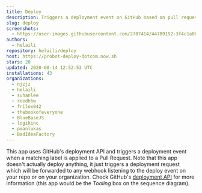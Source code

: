 ```yaml
---
title: Deploy
description: Triggers a deployment event on GitHub based on pull request labels.
slug: deploy
screenshots:
  - https://user-images.githubusercontent.com/2787414/44789192-3f4c1a00-ab9c-11e8-9093-353dfbe1bc1e.gif
authors:
  - helaili
repository: helaili/deploy
host: https://probot-deploy-dotcom.now.sh
stars: 20
updated: 2020-08-14 12:52:53 UTC
installations: 43
organizations:
  - njzjz
  - helaili
  - suhanlee
  - reedhhw
  - frilox042
  - thebookofeveryone
  - BlueBaseJS
  - logikinc
  - pmanlukas
  - BadIdeaFactory
---
```


This app uses GitHub's deployment API and triggers a deployment event when a matching label is applied to a Pull Request. 
Note that this app doesn't actually deploy anything, it just triggers a deployment request which will be forwarded to any webhook listening to the deploy event on your repo or on your organization. Check GitHub's [deployment API](https://developer.github.com/v3/repos/deployments/) for more information (this app would be the *Tooling* box on the sequence diagram). 


